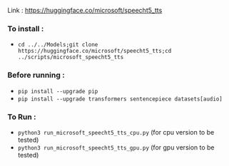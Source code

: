 Link : https://huggingface.co/microsoft/speecht5_tts

### To install : 
- `cd ../../Models;git clone https://huggingface.co/microsoft/speecht5_tts;cd ../scripts/microsoft_speecht5_tts`

### Before running :
- `pip install --upgrade pip`
- `pip install --upgrade transformers sentencepiece datasets[audio]`

### To Run :
- `python3 run_microsoft_speecht5_tts_cpu.py` (for cpu version to be tested)
- `python3 run_microsoft_speecht5_tts_gpu.py` (for gpu version to be tested)